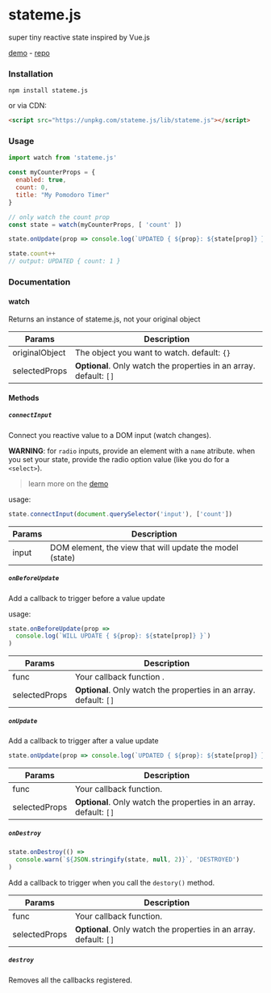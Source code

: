 # stateme.js

super tiny reactive state inspired by Vue.js

[demo](https://adrienz.github.io/stateme.js/demo.html) - [repo](https://github.com/adrienZ/stateme.js)

### Installation

```
npm install stateme.js
```

or via CDN:

```html
<script src="https://unpkg.com/stateme.js/lib/stateme.js"></script>
```

### Usage

```javascript
import watch from 'stateme.js'

const myCounterProps = {
  enabled: true,
  count: 0,
  title: "My Pomodoro Timer"
}

// only watch the count prop
const state = watch(myCounterProps, [ 'count' ])

state.onUpdate(prop => console.log(`UPDATED { ${prop}: ${state[prop]} }`))

state.count++
// output: UPDATED { count: 1 }
```


### Documentation

#### watch

Returns an instance of stateme.js, not your original object

| Params         | Description |
| ------         | ----------- |
| originalObject   | The object you want to watch. default: `{}`                        |
| selectedProps  | **Optional**. Only watch the properties in an array. default: `[]` |

#### Methods

##### `connectInput`

Connect you reactive value to a DOM input (watch changes).

**WARNING**: for `radio` inputs, provide an element with a `name` atribute. when you set your state, provide the radio option value (like you do for a `<select>`).
> learn more on the [demo](demo.html)

usage:
```javascript
state.connectInput(document.querySelector('input'), ['count'])
```

| Params         | Description |
| ------         | ----------- |
| input          | DOM element, the view that will update the model (state)           |

##### `onBeforeUpdate`

Add a callback to trigger before a value update

usage:
```javascript
state.onBeforeUpdate(prop =>
  console.log(`WILL UPDATE { ${prop}: ${state[prop]} }`)
)
```

| Params         | Description |
| ------         | ----------- |
| func           | Your callback function .                                           |
| selectedProps  | **Optional**. Only watch the properties in an array. default: `[]` |

##### `onUpdate`

Add a callback to trigger after a value update

```javascript
state.onUpdate(prop => console.log(`UPDATED { ${prop}: ${state[prop]} }`), ['count])
```

| Params         | Description |
| ------         | ----------- |
| func           | Your callback function.                                            |
| selectedProps  | **Optional**. Only watch the properties in an array. default: `[]` |

##### `onDestroy`

```javascript
state.onDestroy(() =>
  console.warn(`${JSON.stringify(state, null, 2)}`, 'DESTROYED')
)
```

Add a callback to trigger when you call the `destory()` method.

| Params         | Description |
| ------         | ----------- |
| func           | Your callback function.                                            |
| selectedProps  | **Optional**. Only watch the properties in an array. default: `[]` |

##### `destroy`

Removes all the callbacks registered.
